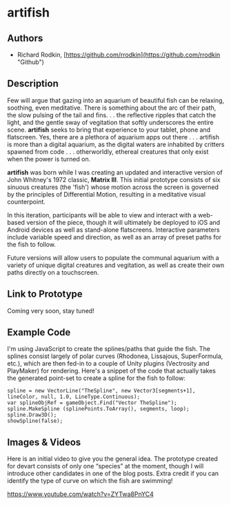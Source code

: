 # artifish

## Authors
- Richard Rodkin, [https://github.com/rrodkin](https://github.com/rrodkin "Github")


## Description
Few will argue that gazing into an aquarium of beautiful fish can be relaxing, soothing, even meditative.  There is something about the arc of their path, the slow pulsing of the tail and fins. . . the reflective ripples that catch the light, and the gentle sway of vegitation that softly underscores the entire scene.  **artifish** seeks to bring that experience to your tablet, phone and flatscreen.  Yes, there are a plethora of aquarium apps out there . . .  artifish is more than a digital aquarium, as the digital waters are inhabited by critters spawned from code . . . otherworldly, ethereal creatures that only exist when the power is turned on.

**artifish** was born while I was creating an updated and interactive version of John Whitney's 1972 classic, **Matrix III**. This initial prototype consists of six sinuous creatures (the 'fish') whose motion across the screen is governed by the principles of Differential Motion, resulting in a meditative visual counterpoint.

In this iteration, participants will be able to view and interact with a web-based version of the piece, though it will ultimately be deployed to iOS and Android devices as well as stand-alone flatscreens.  Interactive parameters include variable speed and direction, as well as an array of preset paths for the fish to follow.

Future versions will allow users to populate the communal aquarium with a variety of unique digital creatures and vegitation, as well as create their own paths directly on a touchscreen.

## Link to Prototype
Coming very soon, stay tuned!

## Example Code
I'm using JavaScript to create the splines/paths that guide the fish.  The splines consist largely of polar curves (Rhodonea, Lissajous, SuperFormula, etc.), which are then fed-in to a couple of Unity plugins (Vectrosity and PlayMaker) for rendering.  Here's a snippet of the code that actually takes the generated point-set to create a spline for the fish to follow: 

```
spline = new VectorLine("TheSpline", new Vector3[segments+1], lineColor, null, 1.0, LineType.Continuous);
var splineObjRef = gameObject.Find("Vector TheSpline");
spline.MakeSpline (splinePoints.ToArray(), segments, loop);
spline.Draw3D();
showSpline(false);
```


## Images & Videos

Here is an initial video to give you the general idea.  The prototype created for devart consists of only one “species” at the moment, though I will introduce other candidates in one of the blog posts. Extra credit if you can identify the type of curve on which the fish are swimming!

https://www.youtube.com/watch?v=ZYTwa8PnYC4

